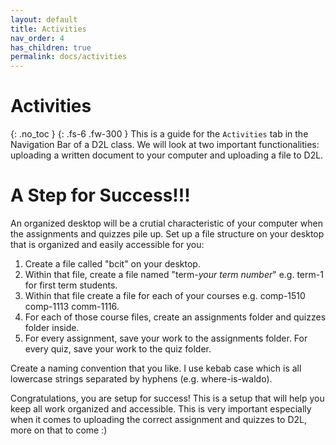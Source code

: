 ```yaml
---
layout: default
title: Activities
nav_order: 4
has_children: true
permalink: docs/activities
---
```


# Activities
{: .no_toc }
{: .fs-6 .fw-300 }
This is a guide for the `Activities` tab in the Navigation Bar of a D2L class. We will look at two important functionalities: uploading a written document to your computer and uploading a file to D2L.

# **A Step for Success!!!**
An organized desktop will be a crutial characteristic of your computer when the assignments and quizzes pile up. Set up a file structure on your desktop that is organized and easily accessible for you:

1. Create a file called "bcit" on your desktop.
2. Within that file, create a file named "term-*your term number*" e.g. term-1 for first term students.
3. Within that file create a file for each of your courses e.g. comp-1510 comp-1113 comm-1116.
4. For each of those course files, create an assignments folder and quizzes folder inside. 
5. For every assignment, save your work to the assignments folder. For every quiz, save your work to the quiz folder.

Create a naming convention that you like. I use kebab case which is all lowercase strings separated by hyphens (e.g. where-is-waldo).

Congratulations, you are setup for success! This is a setup that will help you keep all work organized and accessible. This is very important especially when it comes to uploading the correct assignment and quizzes to D2L, more on that to come :)


